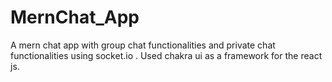 # MernChat_App
A mern chat app with group chat functionalities and private chat functionalities using socket.io . Used chakra ui as a framework for the react js.
